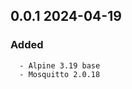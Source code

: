 ## 0.0.1 2024-04-19 <dave at tiredofit dot ca>

   ### Added
      - Alpine 3.19 base
      - Mosquitto 2.0.18



